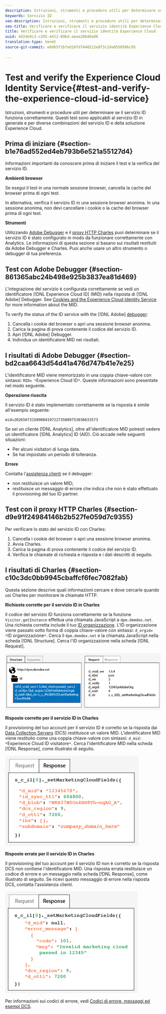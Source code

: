 ```yaml
---
description: Istruzioni, strumenti e procedure utili per determinare se il servizio ID funziona correttamente. Questi test sono applicabili al servizio ID in generale e per diverse combinazioni del servizio ID e della soluzione Experience Cloud.
keywords: Servizio ID
seo-description: Istruzioni, strumenti e procedure utili per determinare se il servizio ID funziona correttamente. Questi test sono applicabili al servizio ID in generale e per diverse combinazioni del servizio ID e della soluzione Experience Cloud.
seo-title: Verificare e verificare il servizio identità Experience Cloud
title: Verificare e verificare il servizio identità Experience Cloud
uuid: 442de9c3-c265-4412-89bd-aeaa286ddad6
translation-type: tm+mt
source-git-commit: e6d65f1bfed187d7440512e8f3c2de0550506c95

---
```



# Test and verify the Experience Cloud Identity Service{#test-and-verify-the-experience-cloud-id-service}

Istruzioni, strumenti e procedure utili per determinare se il servizio ID funziona correttamente. Questi test sono applicabili al servizio ID in generale e per diverse combinazioni del servizio ID e della soluzione Experience Cloud.

## Prima di iniziare {#section-b1e76ad552ed4eb793b6e521a55127d4}

Informazioni importanti da conoscere prima di iniziare il test e la verifica del servizio ID.

**Ambienti browser**

Se esegui il test in una normale sessione browser, cancella la cache del browser prima di ogni test.

In alternativa, verifica il servizio ID in una sessione browser anonima. In una sessione anonima, non devi cancellare i cookie o la cache del browser prima di ogni test.

**Strumenti**

Utilizzando [Adobe Debugger](https://marketing.adobe.com/resources/help/en_US/sc/implement/debugger.html) e il [proxy HTTP Charles](https://www.charlesproxy.com/) puoi determinare se il servizio ID è stato configurato in modo da funzionare correttamente con Analytics. Le informazioni di questa sezione si basano sui risultati restituiti da Adobe Debugger e Charles. Puoi anche usare un altro strumento o debugger di tua preferenza.

## Test con Adobe Debugger {#section-861365abc24b498e925b3837ea81d469}

L'integrazione del servizio è configurata correttamente se vedi un identificatore [!DNL Experience Cloud ID] (MID) nella risposta di [!DNL Adobe] Debugger. See [Cookies and the Experience Cloud Identity Service](../introduction/cookies.md) for more information about the MID.

To verify the status of the ID service with the [!DNL Adobe] [debugger](https://marketing.adobe.com/resources/help/en_US/sc/implement/debugger.html):

1. Cancella i cookie del browser o apri una sessione browser anonima.
1. Carica la pagina di prova contenente il codice del servizio ID.
1. Apri [!DNL Adobe] Debugger.
1. Individua un identificatore MID nei risultati.

## I risultati di Adobe Debugger {#section-bd2caa6643d54d41a476d747b41e7e25}

L'identificatore MID viene memorizzato in una coppia chiave-valore con sintassi: `MID= *`Experience Cloud ID`*`. Queste informazioni sono presentate nel modo seguente.

**Operazione riuscita**

Il servizio ID è stato implementato correttamente se la risposta è simile all'esempio seguente:

```
mid=20265673158980419722735089753036633573
```

Se sei un cliente [!DNL Analytics], oltre all'identificatore MID potresti vedere un identificatore [!DNL Analytics] ID (AID). Ciò accade nelle seguenti situazioni:

* Per alcuni visitatori di lunga data.
* Se hai impostato un periodo di tolleranza.

**Errore**

Contatta l'[assistenza clienti](https://helpx.adobe.com/marketing-cloud/contact-support.html) se il debugger:

* non restituisce un valore MID;
* restituisce un messaggio di errore che indica che non è stato effettuato il provisioning del tuo ID partner.

## Test con il proxy HTTP Charles {#section-d9e91f24984146b2b527fe059d7c9355}

Per verificare lo stato del servizio ID con Charles:

1. Cancella i cookie del browser o apri una sessione browser anonima.
1. Avvia Charles.
1. Carica la pagina di prova contenente il codice del servizio ID.
1. Verifica le chiamate di richiesta e risposta e i dati descritti di seguito.

## I risultati di Charles {#section-c10c3dc0bb9945cbaffcf6fec7082fab}

Questa sezione descrive quali informazioni cercare e dove cercarle quando usi Charles per monitorare le chiamate HTTP.

**Richieste corrette per il servizio ID in Charles**

Il codice del servizio ID funziona correttamente se la funzione `Visitor.getInstance` effettua una chiamata JavaScript a `dpm.demdex.net`. Una richiesta corretta include il tuo [ID organizzazione](../reference/requirements.md#section-a02f537129a64ffbb690d5738d360c26). L'ID organizzazione viene passato sotto forma di coppia chiave-valore con sintassi: `d_orgid= *`ID organizzazione`*`. Cerca il `dpm.demdex.net` e la chiamata JavaScript nella scheda [!DNL Structure]. Cerca l'ID organizzazione nella scheda [!DNL Request].

![](assets/charles_request.png)

**Risposte corrette per il servizio ID in Charles**

Il provisioning del tuo account per il servizio ID è corretto se la risposta dai [Data Collection Servers](https://marketing.adobe.com/resources/help/en_US/aam/c_compcollect.html) (DCS) restituisce un valore MID. L'identificatore MID viene restituito come una coppia chiave-valore con sintassi: `d_mid: *`Experience Cloud ID visitatore`*`. Cerca l'identificatore MID nella scheda [!DNL Response], come illustrato di seguito.

![](assets/charles_response_success.png)

**Risposte errate per il servizio ID in Charles**

Il provisioning del tuo account per il servizio ID non è corretto se la risposta DCS non contiene l'identificatore MID. Una risposta errata restituisce un codice di errore e un messaggio nella scheda [!DNL Response], come illustrato di seguito. Se ricevi questo messaggio di errore nella risposta DCS, contatta l'assistenza clienti.

![](assets/charles_response_unsuccessful.png)

Per informazioni sui codici di errore, vedi [Codici di errore, messaggi ed esempi DCS](https://marketing.adobe.com/resources/help/en_US/aam/dcs_error_codes.html).
